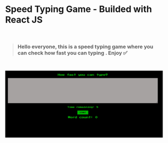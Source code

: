 # Speed Typing Game - Builded with React JS

<br/>

> ### Hello everyone, this is a speed typing game where you can check how fast you can typing . Enjoy ✅

 <br/>

![Image](./public/image/pic.jpg)

<br/>
